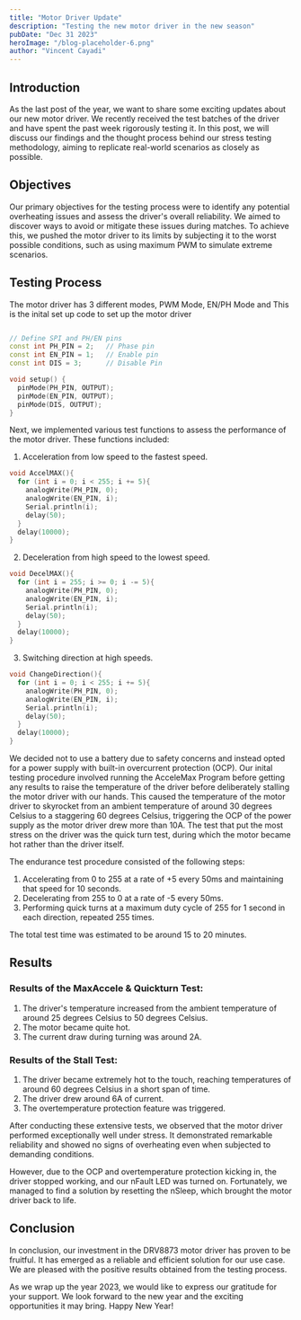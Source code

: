 ```yaml
---
title: "Motor Driver Update"
description: "Testing the new motor driver in the new season"
pubDate: "Dec 31 2023"
heroImage: "/blog-placeholder-6.png"
author: "Vincent Cayadi"
---
```


## Introduction

As the last post of the year, we want to share some exciting updates about our new motor driver. We recently received the test batches of the driver and have spent the past week rigorously testing it. In this post, we will discuss our findings and the thought process behind our stress testing methodology, aiming to replicate real-world scenarios as closely as possible.

## Objectives

Our primary objectives for the testing process were to identify any potential overheating issues and assess the driver's overall reliability. We aimed to discover ways to avoid or mitigate these issues during matches. To achieve this, we pushed the motor driver to its limits by subjecting it to the worst possible conditions, such as using maximum PWM to simulate extreme scenarios.

## Testing Process

The motor driver has 3 different modes, PWM Mode, EN/PH Mode and This is the inital set up code to set up the motor driver

```cpp

// Define SPI and PH/EN pins
const int PH_PIN = 2;   // Phase pin
const int EN_PIN = 1;   // Enable pin
const int DIS = 3;      // Disable Pin

void setup() {
  pinMode(PH_PIN, OUTPUT);
  pinMode(EN_PIN, OUTPUT);
  pinMode(DIS, OUTPUT);
}
```

Next, we implemented various test functions to assess the performance of the motor driver. These functions included:

1. Acceleration from low speed to the fastest speed.

```cpp
void AccelMAX(){
  for (int i = 0; i < 255; i += 5){
    analogWrite(PH_PIN, 0);
    analogWrite(EN_PIN, i);
    Serial.println(i);
    delay(50);
  }
  delay(10000);
}
```

2. Deceleration from high speed to the lowest speed.

```cpp
void DecelMAX(){
  for (int i = 255; i >= 0; i -= 5){
    analogWrite(PH_PIN, 0);
    analogWrite(EN_PIN, i);
    Serial.println(i);
    delay(50);
  }
  delay(10000);
}
```

3. Switching direction at high speeds.

```cpp
void ChangeDirection(){
  for (int i = 0; i < 255; i += 5){
    analogWrite(PH_PIN, 0);
    analogWrite(EN_PIN, i);
    Serial.println(i);
    delay(50);
  }
  delay(10000);
}
```

We decided not to use a battery due to safety concerns and instead opted for a power supply with built-in overcurrent protection (OCP). Our inital testing procedure involved running the AcceleMax Program before getting any results to raise the temperature of the driver before deliberately stalling the motor driver with our hands. This caused the temperature of the motor driver to skyrocket from an ambient temperature of around 30 degrees Celsius to a staggering 60 degrees Celsius, triggering the OCP of the power supply as the motor driver drew more than 10A. The test that put the most stress on the driver was the quick turn test, during which the motor became hot rather than the driver itself.

The endurance test procedure consisted of the following steps:

1. Accelerating from 0 to 255 at a rate of +5 every 50ms and maintaining that speed for 10 seconds.
2. Decelerating from 255 to 0 at a rate of -5 every 50ms.
3. Performing quick turns at a maximum duty cycle of 255 for 1 second in each direction, repeated 255 times.

The total test time was estimated to be around 15 to 20 minutes.

## Results

### Results of the MaxAccele & Quickturn Test:

1. The driver's temperature increased from the ambient temperature of around 25 degrees Celsius to 50 degrees Celsius.
2. The motor became quite hot.
3. The current draw during turning was around 2A.

### Results of the Stall Test:

1. The driver became extremely hot to the touch, reaching temperatures of around 60 degrees Celsius in a short span of time.
2. The driver drew around 6A of current.
3. The overtemperature protection feature was triggered.

After conducting these extensive tests, we observed that the motor driver performed exceptionally well under stress. It demonstrated remarkable reliability and showed no signs of overheating even when subjected to demanding conditions.

However, due to the OCP and overtemperature protection kicking in, the driver stopped working, and our nFault LED was turned on. Fortunately, we managed to find a solution by resetting the nSleep, which brought the motor driver back to life.

## Conclusion

In conclusion, our investment in the DRV8873 motor driver has proven to be fruitful. It has emerged as a reliable and efficient solution for our use case. We are pleased with the positive results obtained from the testing process.

As we wrap up the year 2023, we would like to express our gratitude for your support. We look forward to the new year and the exciting opportunities it may bring. Happy New Year!
